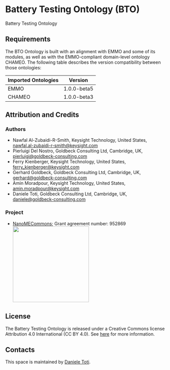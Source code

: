 # Battery Testing Ontology (BTO)

Battery Testing Ontology

## Requirements

The BTO Ontology is built with an alignment with EMMO and some of its modules, as well as with the EMMO-compliant domain-level ontology CHAMEO. The following table describes the version compatibility between those ontologies:

| Imported Ontologies | Version           |
| ------------------- | ----------------- |
| EMMO                | 1.0.0-beta5       |
| CHAMEO              | 1.0.0-beta3       |

## Attribution and Credits

### Authors
- Nawfal Al-Zubaidi-R-Smith, Keysight Technology, United States, nawfal.al-zubaidi-r-smith@keysight.com
- Pierluigi Del Nostro, Goldbeck Consulting Ltd, Cambridge, UK, pierluigi@goldbeck-consulting.com
- Ferry Kienberger, Keysight Technology, United States, ferry_kienberger@keysight.com
- Gerhard Goldbeck, Goldbeck Consulting Ltd, Cambridge, UK, gerhard@goldbeck-consulting.com
- Amin Moradpour, Keysight Technology, United States, amin.moradpour@keysight.com
- Daniele Toti, Goldbeck Consulting Ltd, Cambridge, UK, daniele@goldbeck-consulting.com

### Project
- [NanoMECommons](https://www.nanomecommons.net/); Grant agreement number: 952869 <img src="https://www.nanomecommons.net/wp-content/uploads/2021/04/web-logo2-1.jpg"  width="240">

## License

The Battery Testing Ontology is released under a Creative Commons license Attribution 4.0 International (CC BY 4.0). See [here](https://creativecommons.org/licenses/by/4.0/legalcode) for more information.

## Contacts
This space is maintained by [Daniele Toti](https://github.com/Leienad).